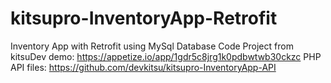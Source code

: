 # kitsupro-InventoryApp-Retrofit
Inventory App with Retrofit using MySql Database
Code Project from kitsuDev
demo: https://appetize.io/app/1gdr5c8jrg1k0pdbwtwb30ckzc 
PHP API files: https://github.com/devkitsu/kitsupro-InventoryApp-API
